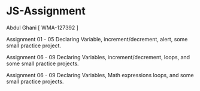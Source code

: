 # JS-Assignment
Abdul Ghani [ WMA-127392 ]

Assignment 01 - 05
Declaring Variable, increment/decrement, alert, some small practice project.

Assignment 06 - 09
Declaring Variables, increment/decrement, loops, and some small practice projects.

Assignment 06 - 09
Declaring Variables, Math expressions loops, and some small practice projects.
